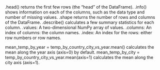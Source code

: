 .head() returns the first few rows (the “head” of the DataFrame).
.info() shows information on each of the columns, such as the data type and number of missing values.
.shape returns the number of rows and columns of the DataFrame.
.describe() calculates a few summary statistics for each column.
.values: A two-dimensional NumPy array of values.
.columns: An index of columns: the column names.
.index: An index for the rows: either row numbers or row names.

mean_temp_by_year = temp_by_country_city_vs_year.mean() calculates the mean along the year axis (axis=0) by default.
mean_temp_by_city = temp_by_country_city_vs_year.mean(axis=1) calculates the mean along the city axis (axis=1).